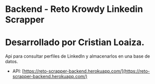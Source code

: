 # Backend - Reto Krowdy Linkedin Scrapper

# Desarrollado por Cristian Loaiza.

Api para consultar perfiles de LinkedIn y almacenarlos en una base de datos.

- API: [https://reto-scrapper-backend.herokuapp.com/](https://reto-scrapper-backend.herokuapp.com/)
